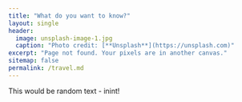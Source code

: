 ```yaml
---
title: "What do you want to know?"
layout: single
header:
  image: unsplash-image-1.jpg
  caption: "Photo credit: [**Unsplash**](https://unsplash.com)"
excerpt: "Page not found. Your pixels are in another canvas."
sitemap: false
permalink: /travel.md
---
```


This would be random text - inint!

